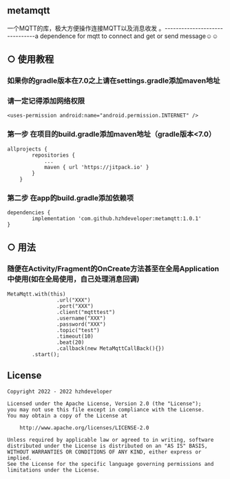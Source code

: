 ## metamqtt
一个MQTT的库，极大方便操作连接MQTT以及消息收发 。-------------------------------a dependence for mqtt to connect and get or send message☺☺

## ○ 使用教程
### 如果你的gradle版本在7.0之上请在settings.gradle添加maven地址
### 请一定记得添加网络权限
```
<uses-permission android:name="android.permission.INTERNET" />
```
### 第一步 在项目的build.gradle添加maven地址（gradle版本<7.0）
```
allprojects {
		repositories {
			...
			maven { url 'https://jitpack.io' }
		}
	}
```
### 第二步 在app的build.gradle添加依赖项
```
dependencies {
	    implementation 'com.github.hzhdeveloper:metamqtt:1.0.1'
}
```
## ○ 用法
### 随便在Activity/Fragment的OnCreate方法甚至在全局Application中使用(如在全局使用，自己处理消息回调)
```
MetaMqtt.with(this)
                .url("XXX")
                .port("XXX")
                .client("mqtttest")
                .username("XXX")
                .password("XXX")
                .topic("test")
                .timeout(10)
                .beat(20)
                .callback(new MetaMqttCallBack(){})
		.start();
```
## License
```
Copyright 2022 - 2022 hzhdeveloper

Licensed under the Apache License, Version 2.0 (the "License");
you may not use this file except in compliance with the License.
You may obtain a copy of the License at

    http://www.apache.org/licenses/LICENSE-2.0

Unless required by applicable law or agreed to in writing, software
distributed under the License is distributed on an "AS IS" BASIS,
WITHOUT WARRANTIES OR CONDITIONS OF ANY KIND, either express or implied.
See the License for the specific language governing permissions and
limitations under the License.
```
